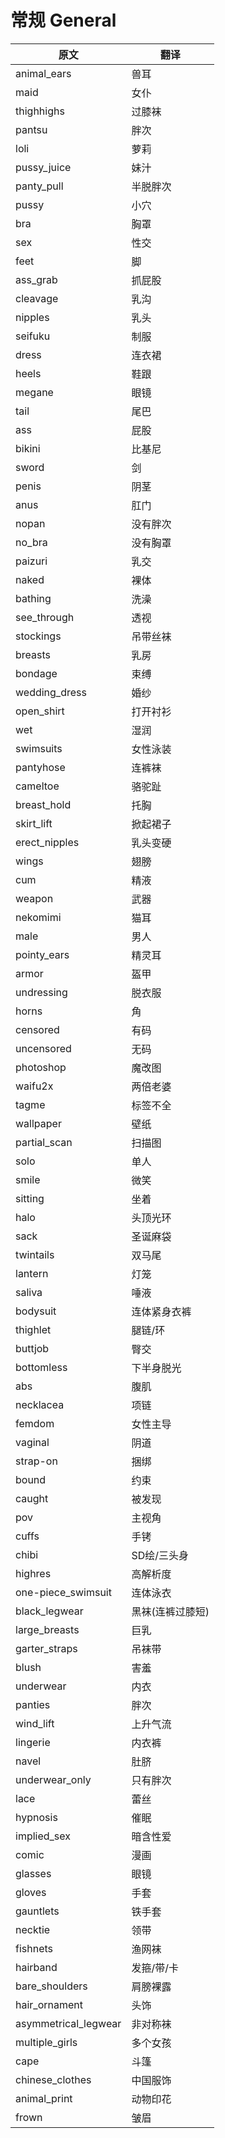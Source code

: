 # 常规 General
原文|翻译
-|-
animal_ears|兽耳
maid|女仆
thighhighs|过膝袜
pantsu|胖次
loli|萝莉
pussy_juice|妹汁
panty_pull|半脱胖次
pussy|小穴
bra|胸罩
sex|性交
feet|脚
ass_grab|抓屁股
cleavage|乳沟
nipples|乳头
seifuku|制服
dress|连衣裙
heels|鞋跟
megane|眼镜
tail|尾巴
ass|屁股
bikini|比基尼
sword|剑
penis|阴茎
anus|肛门
nopan|没有胖次
no_bra|没有胸罩
paizuri|乳交
naked|裸体
bathing|洗澡
see_through|透视
stockings|吊带丝袜
breasts|乳房
bondage|束缚
wedding_dress|婚纱
open_shirt|打开衬衫
wet|湿润
swimsuits|女性泳装
pantyhose|连裤袜
cameltoe|骆驼趾
breast_hold|托胸
skirt_lift|掀起裙子
erect_nipples|乳头变硬
wings|翅膀
cum|精液
weapon|武器
nekomimi|猫耳
male|男人
pointy_ears|精灵耳
armor|盔甲
undressing|脱衣服
horns|角
censored|有码
uncensored|无码
photoshop|魔改图
waifu2x|两倍老婆
tagme|标签不全
wallpaper|壁纸
partial_scan|扫描图
solo|单人
smile|微笑
sitting|坐着
halo|头顶光环
sack|圣诞麻袋
twintails|双马尾
lantern|灯笼
saliva|唾液
bodysuit|连体紧身衣裤
thighlet|腿链/环
buttjob|臀交
bottomless|下半身脱光
abs|腹肌
necklacea|项链
femdom|女性主导
vaginal|阴道
strap-on|捆绑
bound|约束
caught|被发现
pov|主视角
cuffs|手铐
chibi|SD绘/三头身
highres|高解析度
one-piece_swimsuit|连体泳衣
black_legwear|黑袜(连裤过膝短)
large_breasts|巨乳
garter_straps|吊袜带
blush|害羞
underwear|内衣
panties|胖次
wind_lift|上升气流
lingerie|内衣裤
navel|肚脐
underwear_only|只有胖次
lace|蕾丝
hypnosis|催眠
implied_sex|暗含性爱
comic|漫画
glasses|眼镜
gloves|手套
gauntlets|铁手套
necktie|领带
fishnets|渔网袜
hairband|发箍/带/卡
bare_shoulders|肩膀裸露
hair_ornament|头饰
asymmetrical_legwear|非对称袜
multiple_girls|多个女孩
cape|斗篷
chinese_clothes|中国服饰
animal_print|动物印花
frown|皱眉










